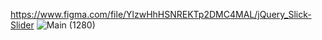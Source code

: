 https://www.figma.com/file/YlzwHhHSNREKTp2DMC4MAL/jQuery_Slick-Slider
![Main (1280)](https://user-images.githubusercontent.com/72200398/216956540-4b180326-d5ec-4ba2-af7c-d988318c03f8.jpg)
